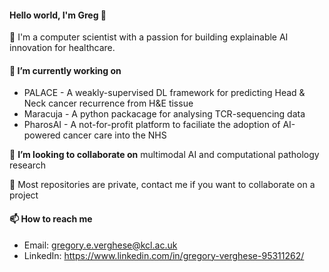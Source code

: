 #### Hello world, I'm Greg 👋

🚀 I'm a computer scientist with a passion for building explainable AI innovation for healthcare.

#### 🔭 I’m currently working on
- PALACE - A weakly-supervised DL framework for predicting Head & Neck cancer recurrence from H&E tissue
- Maracuja - A python packacage for analysing TCR-sequencing data
- PharosAI - A not-for-profit platform to faciliate the adoption of AI-powered cancer care into the NHS

👯 **I’m looking to collaborate on** multimodal AI and computational pathology research

🔐 Most repositories are private, contact me if you want to collaborate on a project

#### 📫 How to reach me
- Email: gregory.e.verghese@kcl.ac.uk
- LinkedIn: https://www.linkedin.com/in/gregory-verghese-95311262/


